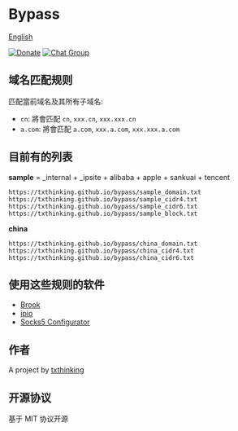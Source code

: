 # Bypass

[English](README_en.md)

[![Donate](https://img.shields.io/badge/Support-Donate-ff69b4.svg)](https://www.txthinking.com/opensource-support.html)
[![Chat Group](https://img.shields.io/badge/Join-Slack-ff69b4.svg)](https://docs.google.com/forms/d/e/1FAIpQLSdzMwPtDue3QoezXSKfhW88BXp57wkbDXnLaqokJqLeSWP9vQ/viewform)

## 域名匹配规则

匹配當前域名及其所有子域名:

* `cn`: 將會匹配 `cn`, `xxx.cn`, `xxx.xxx.cn`
* `a.com`: 將會匹配 `a.com`, `xxx.a.com`, `xxx.xxx.a.com`

## 目前有的列表

**sample** = _internal + _ipsite + alibaba + apple + sankuai + tencent

```
https://txthinking.github.io/bypass/sample_domain.txt
https://txthinking.github.io/bypass/sample_cidr4.txt
https://txthinking.github.io/bypass/sample_cidr6.txt
https://txthinking.github.io/bypass/sample_block.txt
```

**china**

```
https://txthinking.github.io/bypass/china_domain.txt
https://txthinking.github.io/bypass/china_cidr4.txt
https://txthinking.github.io/bypass/china_cidr6.txt
```

## 使用这些规则的软件

* [Brook](https://github.com/txthinking/brook)
* [ipio](https://github.com/txthinking/ipio)
* [Socks5 Configurator](https://chrome.google.com/webstore/detail/hnpgnjkeaobghpjjhaiemlahikgmnghb)

## 作者

A project by [txthinking](https://www.txthinking.com)

## 开源协议

基于 MIT 协议开源
